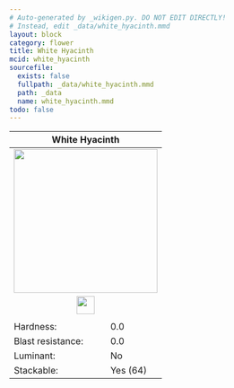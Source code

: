 ```yaml
---
# Auto-generated by _wikigen.py. DO NOT EDIT DIRECTLY!
# Instead, edit _data/white_hyacinth.mmd
layout: block
category: flower
title: White Hyacinth
mcid: white_hyacinth
sourcefile:
  exists: false
  fullpath: _data/white_hyacinth.mmd
  path: _data
  name: white_hyacinth.mmd
todo: false
---
```


<table class="block-info"><thead><tr>
<th colspan=2>White Hyacinth</th>
</tr></thead><tbody>
<tr><td colspan=2 class="cell-image-big" style="text-align:center"><img src="/allotment/img/textures/allotment/white_hyacinth.png" width="256" height="256" alt="" class="preview-icon"></td></tr>
<tr><td colspan=2 class="cell-image-small" style="text-align:center"><img src="/allotment/img/inventory_textures/allotment/white_hyacinth.png" width="32" height="32" alt="" class="inventory-icon"></td></tr>
<tr><td colspan=2 style="text-align:center"><span class="tool-info tool-none tool-level-0" title="Does not require or break faster with any tool"></span></td></tr>
<tr><td>Hardness:</td><td>0.0</td></tr>
<tr><td>Blast resistance:</td><td>0.0</td></tr>
<tr><td>Luminant:</td><td>No</td></tr>
<tr><td>Stackable:</td><td>Yes (64)</td></tr>
</tbody></table>

